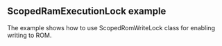 ## ScopedRamExecutionLock example

The example shows how to use ScopedRomWriteLock class for enabling writing to ROM. 
